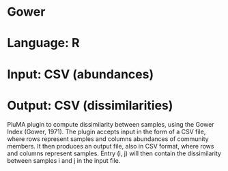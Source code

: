 # Gower
# Language: R
# Input: CSV (abundances)
# Output: CSV (dissimilarities)

PluMA plugin to compute dissimilarity between samples, using the Gower Index (Gower, 1971).
The plugin accepts input in the form of a CSV file, where rows represent samples and columns
abundances of community members.
It then produces an output file, also in CSV format, where rows and columns represent samples.
Entry (i, j) will then contain the dissimilarity between samples i and j in the input file.
